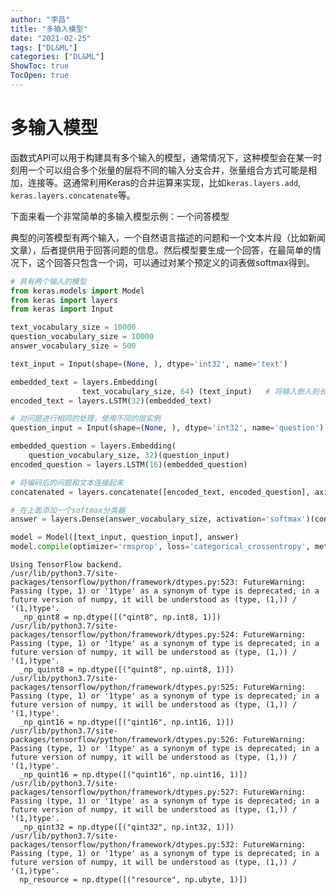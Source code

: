 ```yaml
---
author: "李昌"
title: "多输入模型"
date: "2021-02-25"
tags: ["DL&ML"]
categories: ["DL&ML"]
ShowToc: true
TocOpen: true
---
```


# 多输入模型

函数式API可以用于构建具有多个输入的模型，通常情况下，这种模型会在某一时刻用一个可以组合多个张量的层将不同的输入分支合并，张量组合方式可能是相加，连接等。这通常利用Keras的合并运算来实现，比如`keras.layers.add`, `keras.layers.concatenate`等。

下面来看一个非常简单的多输入模型示例：一个问答模型

典型的问答模型有两个输入，一个自然语言描述的问题和一个文本片段（比如新闻文章），后者提供用于回答问题的信息。然后模型要生成一个回答，在最简单的情况下，这个回答只包含一个词，可以通过对某个预定义的词表做softmax得到。


```python
# 具有两个输入的模型
from keras.models import Model
from keras import layers
from keras import Input

text_vocabulary_size = 10000
question_vocabulary_size = 10000
answer_vocabulary_size = 500

text_input = Input(shape=(None, ), dtype='int32', name='text')

embedded_text = layers.Embedding(
                text_vocabulary_size, 64) (text_input)   # 将输入嵌入到长度为64的向量
encoded_text = layers.LSTM(32)(embedded_text)

# 对问题进行相同的处理，使用不同的层实例
question_input = Input(shape=(None, ), dtype='int32', name='question')  

embedded_question = layers.Embedding(
    question_vocabulary_size, 32)(question_input)
encoded_question = layers.LSTM(16)(embedded_question)

# 将编码后的问题和文本连接起来
concatenated = layers.concatenate([encoded_text, encoded_question], axis=-1) 

# 在上面添加一个softmax分类器
answer = layers.Dense(answer_vocabulary_size, activation='softmax')(concatenated)

model = Model([text_input, question_input], answer)
model.compile(optimizer='rmsprop', loss='categorical_crossentropy', metrics=['acc'])
```

    Using TensorFlow backend.
    /usr/lib/python3.7/site-packages/tensorflow/python/framework/dtypes.py:523: FutureWarning: Passing (type, 1) or '1type' as a synonym of type is deprecated; in a future version of numpy, it will be understood as (type, (1,)) / '(1,)type'.
      _np_qint8 = np.dtype([("qint8", np.int8, 1)])
    /usr/lib/python3.7/site-packages/tensorflow/python/framework/dtypes.py:524: FutureWarning: Passing (type, 1) or '1type' as a synonym of type is deprecated; in a future version of numpy, it will be understood as (type, (1,)) / '(1,)type'.
      _np_quint8 = np.dtype([("quint8", np.uint8, 1)])
    /usr/lib/python3.7/site-packages/tensorflow/python/framework/dtypes.py:525: FutureWarning: Passing (type, 1) or '1type' as a synonym of type is deprecated; in a future version of numpy, it will be understood as (type, (1,)) / '(1,)type'.
      _np_qint16 = np.dtype([("qint16", np.int16, 1)])
    /usr/lib/python3.7/site-packages/tensorflow/python/framework/dtypes.py:526: FutureWarning: Passing (type, 1) or '1type' as a synonym of type is deprecated; in a future version of numpy, it will be understood as (type, (1,)) / '(1,)type'.
      _np_quint16 = np.dtype([("quint16", np.uint16, 1)])
    /usr/lib/python3.7/site-packages/tensorflow/python/framework/dtypes.py:527: FutureWarning: Passing (type, 1) or '1type' as a synonym of type is deprecated; in a future version of numpy, it will be understood as (type, (1,)) / '(1,)type'.
      _np_qint32 = np.dtype([("qint32", np.int32, 1)])
    /usr/lib/python3.7/site-packages/tensorflow/python/framework/dtypes.py:532: FutureWarning: Passing (type, 1) or '1type' as a synonym of type is deprecated; in a future version of numpy, it will be understood as (type, (1,)) / '(1,)type'.
      np_resource = np.dtype([("resource", np.ubyte, 1)])
    
